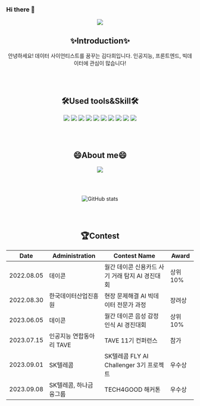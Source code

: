 ### Hi there 👋

<!--
**dahuikim/dahuikim** is a ✨ _special_ ✨ repository because its `README.md` (this file) appears on your GitHub profile.

Here are some ideas to get you started:

- 🔭 I’m currently working on ...
- 🌱 I’m currently learning ...
- 👯 I’m looking to collaborate on ...
- 🤔 I’m looking for help with ...
- 💬 Ask me about ...
- 📫 How to reach me: ...
- 😄 Pronouns: ...
- ⚡ Fun fact: ...
-->

<div align=center>

<img src="https://capsule-render.vercel.app/api?type=waving&color=auto&height=200&section=header&text=Heeda's%20Github&fontSize=90" />

## ✨Introduction✨
안녕하세요! 데이터 사이언티스트를 꿈꾸는 김다희입니다.
인공지능, 프론트엔드, 빅데이터에 관심이 많습니다! 

<br/><br/>

## 🛠Used tools&Skill🛠
<img src="https://img.shields.io/badge/Python-3776AB?style=for-the-badge&logo=Python&logoColor=white">
<img src="https://img.shields.io/badge/R-276DC3?style=for-the-badge&logo=R&logoColor=white">
<img src="https://img.shields.io/badge/MySQL-4479A1?style=for-the-badge&logo=MySQL&logoColor=white">
<img src="https://img.shields.io/badge/Tableau-E97627?style=for-the-badge&logo=Tableau&logoColor=white">
<img src="https://img.shields.io/badge/Flutter-02569B?style=for-the-badge&logo=Flutter&logoColor=white">
<img src="https://img.shields.io/badge/amazonaws-232F3E?style=for-the-badge&logo=amazonaws&logoColor=white">
<img src="https://img.shields.io/badge/Git-F05032?style=for-the-badge&logo=Git&logoColor=white">
<img src="https://img.shields.io/badge/visualstudiocode-007ACC?style=for-the-badge&logo=visualstudiocode&logoColor=white">
<img src="https://img.shields.io/badge/Django-092E20?style=for-the-badge&logo=Django&logoColor=white">
<img src="https://img.shields.io/badge/Docker-2496ED?style=for-the-badge&logo=Docker&logoColor=white">

<br/><br/>

## 😄About me😄
<img src="https://img.shields.io/badge/Notion-000000?style=for-the-badge&logo=Notion&logoColor=white">

<br/><br/>

![GitHub stats](https://github-readme-stats.vercel.app/api?username=dahuikim&count_private=true&show_icons=true&theme=solarized-light)

<br/><br/>

## 🏆Contest
| Date      	| Administration 	    | Contest Name                                	| Award 	  |
| ----------- | ----------------- 	| --------------------------------------------	| --------	|
| 2022.08.05 	| 데이콘             	| 월간 데이콘 신용카드 사기 거래 탐지 AI 경진대회 	| 상위 10% 	|
| 2022.08.30 	| 한국데이터산업진흥원 	| 현장 문제해결 AI 빅데이터 전문가 과정 	          | 장려상   	|
| 2023.06.05 	| 데이콘             	| 월간 데이콘 음성 감정 인식 AI 경진대회         	| 상위 10% 	|
| 2023.07.15 	| 인공지능 연합동아리 TAVE| TAVE 11기 컨퍼런스                           | 참가	    |
| 2023.09.01 	| SK텔레콤           	| SK텔레콤 FLY AI Challenger 3기 프로젝트 	      | 우수상 	  |
| 2023.09.08 	| SK텔레콤, 하나금융그룹	| TECH4GOOD 해커톤 	                            | 우수상 	  |




</div>
